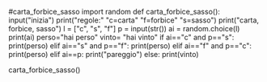 #carta_forbice_sasso
import random
def carta_forbice_sasso():
    input("inizia")
    print("regole:"
          "c=carta"
          "f=forbice"
          "s=sasso")
    print("carta, forbice, sasso")
    l = ["c", "s", "f"]
    p = input(str())
    ai = random.choice(l)
    print(ai)
    perso="hai perso"
    vinto= "hai vinto"
    if ai=="c" and p=="s":
        print(perso)
    elif ai=="s" and p=="f":
        print(perso)
    elif ai=="f" and p=="c":
        print(perso)
    elif ai==p:
        print("pareggio")
    else: print(vinto)


carta_forbice_sasso()
